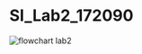 # SI_Lab2_172090

![flowchart lab2](https://user-images.githubusercontent.com/63516697/84577613-39014f00-adbe-11ea-880f-0b1a7dd1aefc.png)
